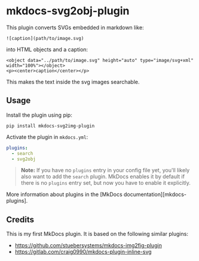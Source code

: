 # mkdocs-svg2obj-plugin

This plugin converts SVGs embedded in markdown like:
```
![caption](path/to/image.svg)
```
into HTML objects and a caption:
```
<object data="../path/to/image.svg" height="auto" type="image/svg+xml" width="100%"></object>
<p><center>caption</center></p>
```
This makes the text inside the svg images searchable.
  
## Usage
  
Install the plugin using pip:
  
`pip install mkdocs-svg2img-plugin`
  
Activate the plugin in `mkdocs.yml`:
```yaml
plugins:
  - search
  - svg2obj
```
  
> **Note:** If you have no `plugins` entry in your config file yet, you'll likely also want to add the `search` plugin. MkDocs enables it by default if there is no `plugins` entry set, but now you have to enable it explicitly.

More information about plugins in the [MkDocs documentation][mkdocs-plugins].
  
## Credits
This is my first MkDocs plugin. It is based on the following similar plugins:
- https://github.com/stuebersystems/mkdocs-img2fig-plugin
- https://gitlab.com/craig0990/mkdocs-plugin-inline-svg
